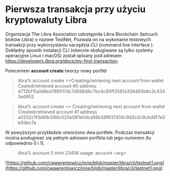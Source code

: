 # Pierwsza transakcja przy użyciu kryptowaluty Libra

Organizacja The Libra Association udostępniła Libra Blockchain (łańcuch bloków Libra) o nazwie TestNet,   Pozwala on na wykonanie testowych transakcji przy wykorzystaniu narzędzia CLI (command line interface ). Dokładny sposób  instalacji CLI (obecnie obsługiwane są tylko systemy operacyjne Linux i macOS) został  opisany pod adresem https://developers.libra.org/docs/my-first-transaction. 

Poleceniem **account create** tworzy nowy portfel
 
>libra% account create
>\>\>Creating/retrieving next account from wallet
>Ceated/retrieved account #0 address 4712bf15a1d8ed789517dc7d568d8c7bc4c85ff2561a338483b8c3c4345e6952

>libra% account create
>\>\> Creating/retrieving next account from wallet
>Created/retrieved account #1 address a0332c1f3d66c588c025e081e0dca56b38f631304c9d3c4c9cbd9f7e3b0dec7a

W powyższym przykładzie utworzono dwa portfele. Podczas transakcji można posługiwać się  pełnym adresem portfela lub jego numerem (tu odpowiednio 0 i 1). 

>libra% account 0 mint 23456
>usage: account \<arg\>

![https://github.com/cwawrentowicz/inne/blob/master/libra/cli/testnet1.png](https://github.com/cwawrentowicz/inne/blob/master/libra/cli/testnet1.png)

